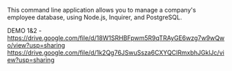 This command line application allows you to manage a company's employee database, using Node.js, Inquirer, and PostgreSQL.

DEMO 1&2 -  https://drive.google.com/file/d/18W1SRHBFpwm5R9qTRAyGE6wzg7w9wQwo/view?usp=sharing
            https://drive.google.com/file/d/1k2Qg76JSwuSsza6CXYQCIRmxbhJGklJc/view?usp=sharing
